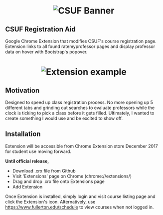 <h1 align="center">
    <img src="http://news.fullerton.edu/_resources/images/icons/favicon/csuf-logo-cmyk-TM.png" alt="CSUF Banner" style="width:855,height:299;">
</h1>

## CSUF Registration Aid

Google Chrome Extension that modifies CSUF's course registration page.  Extension links to all found ratemyprofessor pages and display professor data on hover with Bootstrap's popover.

<h1 align="center">
    <img src="http://i.imgur.com/JKoX3lT.png" alt="Extension example" style="width:729,height:240;">
</h1>


## Motivation

Designed to speed up class registration process. No more opening up 5 different tabs and grinding out searches to evaluate professors while the clock is ticking to pick a class before it gets filled. Ultimately, I wanted to create something I would use and be excited to show off. 


## Installation

Extension will be accessible from Chrome Extension store December 2017 for student use moving forward. 

<b>Until official release,</b> 
* Download .crx file from Github
* Visit 'Extensions' page on Chrome (chrome://extensions/)   
* Drag and drop .crx file onto Extensions page
* Add Extension

Once Extension is installed, simply login and visit course listing page and click the Extension's icon.
Alternatively, use https://www.fullerton.edu/schedule to view courses when not logged in.